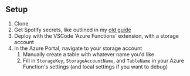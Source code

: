 ## Setup

1. Clone
1. Get Spotify secrets, like outlined in my [old guide](https://joshspicer.com/spotify-now-playing)
1. Deploy with the VSCode 'Azure Functions' extension, with a storage account
1. In the Azure Portal, navigate to your storage account
    1. Manually create a table with whatever name you'd like
    1. Fill in `StorageKey`, `StorageAccountName`, and `TableName` in your Azure Function's settings (and local settings if you want to debug)